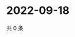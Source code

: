 # 2022-09-18

共 0 条

<!-- BEGIN WEIBO -->
<!-- 最后更新时间 Sun Sep 18 2022 04:18:45 GMT+0800 (China Standard Time) -->

<!-- END WEIBO -->
